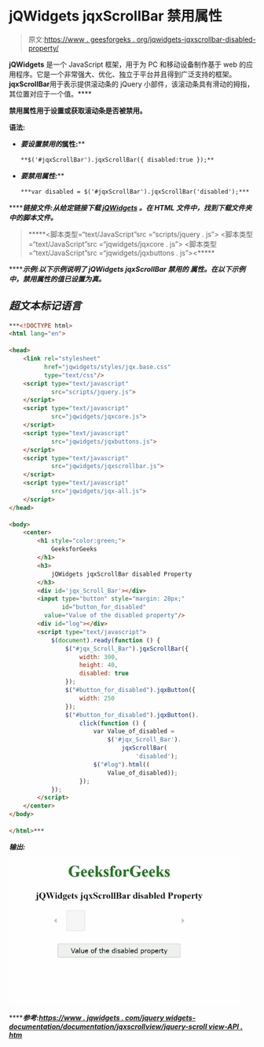 # jQWidgets jqxScrollBar 禁用属性

> 原文:[https://www . geesforgeks . org/jqwidgets-jqxscrollbar-disabled-property/](https://www.geeksforgeeks.org/jqwidgets-jqxscrollbar-disabled-property/)

**jQWidgets** 是一个 JavaScript 框架，用于为 PC 和移动设备制作基于 web 的应用程序。它是一个非常强大、优化、独立于平台并且得到广泛支持的框架。****jqxScrollBar****用于表示提供滚动条的 jQuery 小部件，该滚动条具有滑动的拇指，其位置对应于一个值。****

******禁用属性**用于设置或获取滚动条是否被禁用。****

******语法:******

*   ****要设置*禁用的*属性:****

    ```html
    **$('#jqxScrollBar').jqxScrollBar({ disabled:true });**
    ```

*   ****要禁用*属性:*****

    ```html
    ***var disabled = $('#jqxScrollBar').jqxScrollBar('disabled');*** 
    ```

*******链接文件:**从给定链接下载 [jQWidgets](https://www.jqwidgets.com/download/) 。在 HTML 文件中，找到下载文件夹中的脚本文件。*****

> <link rel="”stylesheet”" href="”jqwidgets/styles/jqx.base.css”" type="”text/css”/"> *****<脚本类型=“text/JavaScript”src =“scripts/jquery . js”></script>
> <脚本类型=“text/JavaScript”src =“jqwidgets/jqxcore . js”></script>
> <脚本类型=“text/JavaScript”src =“jqwidgets/jqxbuttons . js”><*****

*******示例:**以下示例说明了 jQWidgets jqxScrollBar **禁用的** **属性**。在以下示例中，*禁用*属性的值已设置为真。*****

## *****超文本标记语言*****

```html
***<!DOCTYPE html>
<html lang="en">

<head>
    <link rel="stylesheet"
          href="jqwidgets/styles/jqx.base.css"
          type="text/css"/>
    <script type="text/javascript" 
            src="scripts/jquery.js">
    </script>
    <script type="text/javascript" 
            src="jqwidgets/jqxcore.js">
    </script>
    <script type="text/javascript" 
            src="jqwidgets/jqxbuttons.js">
    </script>
    <script type="text/javascript" 
            src="jqwidgets/jqxscrollbar.js">
    </script>
    <script type="text/javascript" 
            src="jqwidgets/jqx-all.js">
    </script>
</head>

<body>
    <center>
        <h1 style="color:green;">
            GeeksforGeeks
        </h1>
        <h3>
            jQWidgets jqxScrollBar disabled Property
        </h3>
        <div id='jqx_Scroll_Bar'></div>
        <input type="button" style="margin: 28px;" 
               id="button_for_disabled" 
          value="Value of the disabled property"/>
        <div id="log"></div>
        <script type="text/javascript">
            $(document).ready(function () {
                $("#jqx_Scroll_Bar").jqxScrollBar({
                    width: 300,
                    height: 40,
                    disabled: true
                });
                $("#button_for_disabled").jqxButton({
                    width: 250
                });
                $("#button_for_disabled").jqxButton().
                    click(function () {
                        var Value_of_disabled =
                            $('#jqx_Scroll_Bar').
                                jqxScrollBar(
                                    'disabled');
                        $("#log").html((
                            Value_of_disabled));
                    });
            });
        </script>
    </center>
</body>

</html>***
```

*******输出:*******

*****![](img/5e1a6f161ac8ce79f7fbf34fe9d8090a.png)*****

*******参考:**[https://www . jqwidgets . com/jquery widgets-documentation/documentation/jqxscrollview/jquery-scroll view-API . htm](https://www.jqwidgets.com/jquery-widgets-documentation/documentation/jqxscrollbar/jquery-scrollbar-api.htm)*****